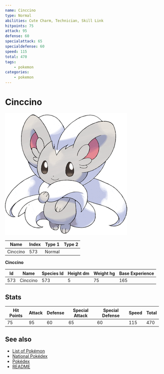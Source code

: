 ```yaml
---
name: Cinccino
type: Normal
abilities: Cute Charm, Technician, Skill Link
hitpoints: 75
attack: 95
defense: 60
specialattack: 65
specialdefense: 60
speed: 115
total: 470
tags:
    - pokemon
categories:
    - pokemon
---
```


# Cinccino


![Cinccino](images/573.png)

| **Name** | **Index** | **Type 1** | **Type 2** |
|----|----|----|----|
| Cinccino | 573 | Normal  |  |

**Cinccino** 




| **Id** | **Name** | **Species Id** | **Height dm** | **Weight hg** | **Base Experience** |
|--------|----------|----------------|------------|------------|---------------------|
| 573 | Cinccino | 573 | 5 | 75 | 165 |



## Stats

| **Hit Points** | **Attack** | **Defense** | **Special Attack** | **Special Defense** | **Speed** | **Total** |
|----------------|------------|-------------|--------------------|---------------------|-----------|-----------|
| 75 | 95 | 60 | 65 | 60 | 115 | 470 |

## See also

- [List of Pokémon](../pokemon.md)
- [National Pokédex](../national_pokedex.md)
- [Pokédex](../pokedex.md)
- [README](../README.md)
